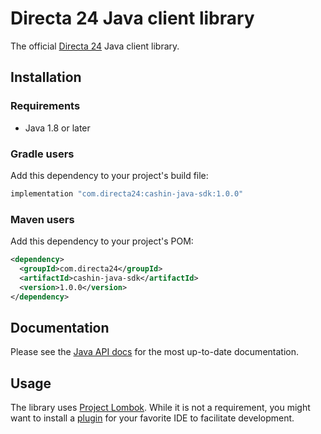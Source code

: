 # Directa 24 Java client library

<!--- [![Maven Central](https://img.shields.io/maven-central/v/com.stripe/stripe-java)](https://mvnrepository.com/artifact/com.stripe/stripe-java)
[![JavaDoc](http://img.shields.io/badge/javadoc-reference-blue.svg)](https://stripe.dev/stripe-java)
[![Build Status](https://travis-ci.org/stripe/stripe-java.svg?branch=master)](https://travis-ci.org/stripe/stripe-java) -->

The official [Directa 24][directa24] Java client library.

## Installation

### Requirements

- Java 1.8 or later

### Gradle users

Add this dependency to your project's build file:

```groovy
implementation "com.directa24:cashin-java-sdk:1.0.0"
```

### Maven users

Add this dependency to your project's POM:

```xml
<dependency>
  <groupId>com.directa24</groupId>
  <artifactId>cashin-java-sdk</artifactId>
  <version>1.0.0</version>
</dependency>
```

## Documentation

Please see the [Java API docs][api-docs] for the most up-to-date documentation.

## Usage



The library uses [Project Lombok][lombok]. While it is not a requirement, you
might want to install a [plugin][lombok-plugins] for your favorite IDE to
facilitate development.

[directa24]: https://directa24.com
[api-docs]: https://directa24.com
[lombok]: https://projectlombok.org
[lombok-plugins]: https://projectlombok.org/setup/overview